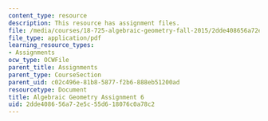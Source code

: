```yaml
---
content_type: resource
description: This resource has assignment files.
file: /media/courses/18-725-algebraic-geometry-fall-2015/2dde408656a72e5c55d618076c0a78c2_MIT18_725F15_hw6.pdf
file_type: application/pdf
learning_resource_types:
- Assignments
ocw_type: OCWFile
parent_title: Assignments
parent_type: CourseSection
parent_uid: c02c496e-81b8-5877-f2b6-888eb51200ad
resourcetype: Document
title: Algebraic Geometry Assignment 6
uid: 2dde4086-56a7-2e5c-55d6-18076c0a78c2
---
```

